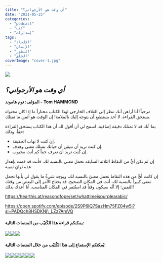```yaml
---
title: "أي وقت هو الأرجواني؟"
date: "2021-05-25"
categories: 
  - "podcast"
  - "كتب"
  - "إصدارات"
tags: 
  - "الإلحاد"
  - "الإيمان"
  - "التطور"
  - "الخلق"
coverImage: "cover-1.jpg"
---
```


[![](https://arabcreationisthome.files.wordpress.com/2021/05/face-cover.jpg?w=722)](https://arabcreationisthome.files.wordpress.com/2020/12/ultimate-proof-of-creation-arabic-pdf.pdf)

## **_أي وقت هو الأرجواني؟_**

**المؤلف: توم هاموند - Tom HAMMOND**

مرحباً! أنا أراهن أنك تنظر إلى الغلاف الخارجي لهذا الكتاب محتاراً ما إذا كان محتواه يستحق القراءة. لا أحد يستطيع أن يتوجه إليك بالملامة! إن الوقت هو أثمن ما تمتلك.

بما أنك قد لا تمتلك دقيقة إضافية، اسمح لي أن أقول لك أن هذا الكتاب يستحق القراءة حقاً، وذلك:

- إن كنت لا تهاب الحقيقة.
- إن كنت تريد أن تتيقن أن حياتك تمتلك معنى وهدف.
- إن كُنت تريد أن تعرف حقاً كم أنت محبوب.

إن لم تكن أيٌّ من النقاط الثلاثة السابقة تحمل معنى بالنسبة لك، فأنت قد قمت بإهدار عدة ثوانٍ ثمينة.

إن كانت أيٌّ من هذه النقاط تحمل معنىً بالنسبة لك، ويوجد شيءٌ ما يقول لي بأنها تحمل معنى كبيراً بالنسبة لك، أنت في المكان الصحيح. قد يحتاج الأمر إلى البعض من وقتك الثمين؛ إلا أنَّه سيكون وقتاً قد استُثمر في المكان المناسب. أنا أعدك بذلك!

https://hearthis.at/reasonofope/set/whattimeispurplearabic/

https://open.spotify.com/episode/2S9P6IQ7SazHm75FZ04w5i?si=PADQch8HSDKNj\_LZz7AmVQ

#### يمكنكم قراءة هذا الكُتيّب من المنصات التالية:  
  
[![](images/apple.png)](https://books.apple.com/us/book/id1568714370)[![](images/google-books.png)](https://books.google.lu/books?id=x5AvEAAAQBAJ&printsec=frontcover&hl=de&source=gbs_ge_summary_r&cad=0#v=onepage&q&f=false)[![](images/pdf.png)](https://arabcreationisthome.files.wordpress.com/2021/05/whattimeispurplearabicpdf.pdf)

#### **يُمكنكم الإستماع إلى هذا الكُتيّب من خلال المنصات التالية:**  
[![](images/google-podcasts.png)](https://podcasts.google.com/feed/aHR0cHM6Ly9hbmNob3IuZm0vcy81MTVjMjljNC9wb2RjYXN0L3Jzcw==/episode/YTNjZGMyNWMtZGQ4Yi00ZTU5LTgwN2MtZTNlZTIyNjJhZTY4)[![](images/anchor-2.png)](https://anchor.fm/reason-of-hope4/episodes/ep-e11ac7j)[![](images/hearthis.at_.png)](https://hearthis.at/reasonofope/set/whattimeispurplearabic/)[![](images/spotify.png)](https://open.spotify.com/episode/2S9P6IQ7SazHm75FZ04w5i?si=PADQch8HSDKNj_LZz7AmVQ)[![](images/youtube.png)](https://www.youtube.com/playlist?list=PLlToIY3-KqMAf-fNVZinpEi7kAHaSUxkk)[![](images/music.png)](https://arabcreationisthome.files.wordpress.com/2021/05/d98bwhattimeispurpleaudio.mp3)
